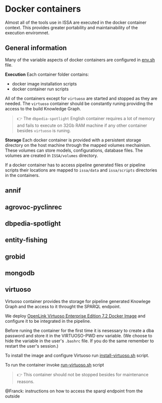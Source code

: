 # Docker containers

Almost all of the tools use in ISSA are executed in the docker container context. This provides greater portability and maintainability of the execution enviromnet.

## General information

Many of the variable aspects of docker containers are configured in [env.sh](../../env.sh) file.

__Execution__
Each container folder contains: 
- docker image installation scripts
- docker container run scripts

All of the containers except for `virtuoso` are started and stopped as they are needed. The `virtuoso` container should be constantly runing providing the access to the build Knowledge Graph. 

>:point_right:  The `dbpedia-spotlight` English container requires a lot of memory and fails to execute on 32Gb RAM machine if any other container besides `virtuoso` is runing.

__Storage__
Each docker container is provided with a persistent storage directory on the host machine through the mapped volumes mechainism. These volumes can store models, configurations, database files. The volumes are created in `ISSA/volumes` directory.

If a docker container has to access pipeline generated files or pipeline scripts their locations are mapped to `issa/data` and `issa/scripts` directories in the containers.

## annif

## agrovoc-pyclinrec

## dbpedia-spotlight

## entity-fishing

## grobid

## mongodb

## virtuoso

Virtuoso container provides the storage for pipeline generated Knowlege Graph and the access to it throught the SPARQL endpoint.

We deploy [OpenLink Virtuoso Enterprise Edition 7.2 Docker Image](https://hub.docker.com/r/openlink/virtuoso-closedsource-8) and configure it to be integrated in the pipeline. 

Before runing the container for the first time it is nesessary to create a dba password and store it in the VIRTUOSO-PWD env variable. (We choose to hide the variable in the user's `.bashrc` file. If you do the same remember to restart the user's session.)

To install the image and configure Virtuoso run [install-virtuoso.sh](vistuoso/install-virtuoso.sh) script.

To run the container invoke [run-virtuoso.sh](vistuoso/install-virtuoso.sh) script

>:point_right: This container should not be stopped besides for maintenance reasons.

@Franck: instructions on how to access the sparql endpoint from the outside 




